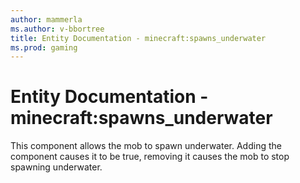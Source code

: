 ```yaml
---
author: mammerla
ms.author: v-bbortree
title: Entity Documentation - minecraft:spawns_underwater
ms.prod: gaming
---
```


# Entity Documentation - minecraft:spawns_underwater

This component allows the mob to spawn underwater. Adding the component causes it to be true, removing it causes the mob to stop spawning underwater.
